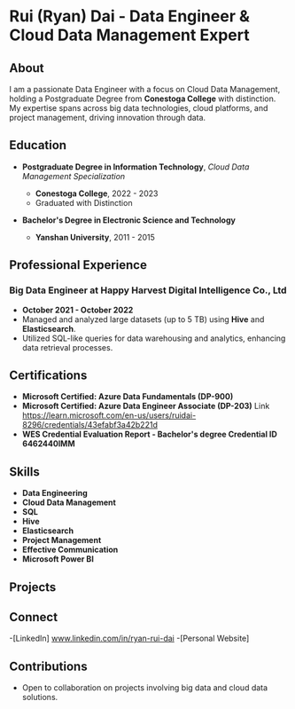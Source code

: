 # Rui (Ryan) Dai - Data Engineer & Cloud Data Management Expert

## About

I am a passionate Data Engineer with a focus on Cloud Data Management, holding a Postgraduate Degree from **Conestoga College** with distinction. My expertise spans across big data technologies, cloud platforms, and project management, driving innovation through data.

## Education

- **Postgraduate Degree in Information Technology**, *Cloud Data Management Specialization*
  - **Conestoga College**, 2022 - 2023
  - Graduated with Distinction

- **Bachelor's Degree in Electronic Science and Technology**
  - **Yanshan University**, 2011 - 2015

## Professional Experience

### Big Data Engineer at Happy Harvest Digital Intelligence Co., Ltd
- **October 2021 - October 2022**
- Managed and analyzed large datasets (up to 5 TB) using **Hive** and **Elasticsearch**.
- Utilized SQL-like queries for data warehousing and analytics, enhancing data retrieval processes.

## Certifications

- **Microsoft Certified: Azure Data Fundamentals (DP-900)**
- **Microsoft Certified: Azure Data Engineer Associate (DP-203)** Link https://learn.microsoft.com/en-us/users/ruidai-8296/credentials/43efabf3a42b221d
- **WES Credential Evaluation Report - Bachelor's degree Credential ID 6462440IMM**

## Skills

- **Data Engineering**
- **Cloud Data Management**
- **SQL**
- **Hive**
- **Elasticsearch**
- **Project Management**
- **Effective Communication**
- **Microsoft Power BI**

## Projects


## Connect

-[LinkedIn] www.linkedin.com/in/ryan-rui-dai
-[Personal Website]

## Contributions

- Open to collaboration on projects involving big data and cloud data solutions.
